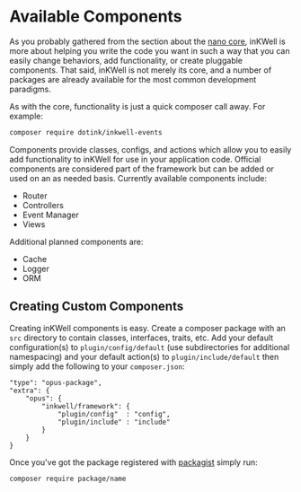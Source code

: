 # Available Components

As you probably gathered from the section about the [nano core](02-nano-core), inKWell is more
about helping you write the code you want in such a way that you can easily change behaviors, add
functionality, or create pluggable components.  That said, inKWell is not merely its core, and a
number of packages are already available for the most common development paradigms.

As with the core, functionality is just a quick composer call away.  For example:

```bash
composer require dotink/inkwell-events
```

Components provide classes, configs, and actions which allow you to easily add functionality to
inKWell for use in your application code.  Official components are considered part of the framework
but can be added or used on an as needed basis.  Currently available components include:

- Router
- Controllers
- Event Manager
- Views

Additional planned components are:

- Cache
- Logger
- ORM

## Creating Custom Components

Creating inKWell components is easy.  Create a composer package with an `src` directory to contain
classes, interfaces, traits, etc.  Add your default configuration(s) to `plugin/config/default`
(use subdirectories for additional namespacing) and your default action(s) to `plugin/include/default`
then simply add the following to your `composer.json`:

```
"type": "opus-package",
"extra": {
	"opus": {
		"inkwell/framework": {
			"plugin/config"  : "config",
			"plugin/include" : "include"
		}
	}
}
```

Once you've got the package registered with [packagist](https://packagist.org/) simply run:

```
composer require package/name
```

